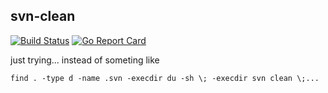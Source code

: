 ## svn-clean

[![Build Status](https://travis-ci.org/tanelpuhu/svn-clean.svg?branch=master)](https://travis-ci.org/tanelpuhu/svn-clean)
[![Go Report Card](https://goreportcard.com/badge/github.com/tanelpuhu/svn-clean)](https://goreportcard.com/report/github.com/tanelpuhu/svn-clean)

just trying... instead of someting like

	find . -type d -name .svn -execdir du -sh \; -execdir svn clean \;...
